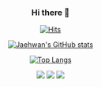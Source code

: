 


<div align=center>

### Hi there 👋
	
[![Hits](https://hits.seeyoufarm.com/api/count/incr/badge.svg?url=https%3A%2F%2Fgithub.com%2Fjaehwan-AI&count_bg=%2379C83D&title_bg=%23555555&icon=&icon_color=%23E7E7E7&title=hits&edge_flat=false)](https://hits.seeyoufarm.com) 

[![Jaehwan's GitHub stats](https://github-readme-stats.vercel.app/api?username=jaehwan-AI)](https://github.com/anuraghazra/github-readme-stats)

[![Top Langs](https://github-readme-stats.vercel.app/api/top-langs/?username=jaehwan-AI&layout=compact)](https://github.com/anuraghazra/github-readme-stats)

<a href="https://www.python.org">
    <img src="https://img.shields.io/badge/Python-3766AB?style=flat-square&logo=Python&logoColor=white"/></a>
<a href="https://pytorch.org/">
    <img src="https://img.shields.io/badge/PyTorch-EE4C2C?style=flat-square&logo=PyTorch&logoColor=white"/></a>
<a href="https://www.pytorchlightning.ai/">
    <img src="https://img.shields.io/badge/PyTorch Lightning-792EE5?style=flat-square&logo=PyTorch Lightning&logoColor=white"/></a>
	
</div>



<!--
**jaehwan-AI/jaehwan-AI** is a ✨ _special_ ✨ repository because its `README.md` (this file) appears on your GitHub profile.

Here are some ideas to get you started:

- 🔭 I’m currently working on ...
- 🌱 I’m currently learning ...
- 👯 I’m looking to collaborate on ...
- 🤔 I’m looking for help with ...
- 💬 Ask me about ...
- 📫 How to reach me: ...
- 😄 Pronouns: ...
- ⚡ Fun fact: ...
-->
